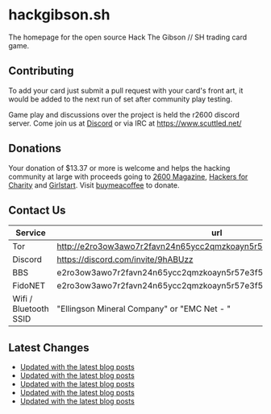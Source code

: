 # hackgibson.sh
The homepage for the open source Hack The Gibson // SH trading card game.


## Contributing

To add your card just submit a pull request with your card's front art, it would be added to the next run of set after community play testing.

Game play and discussions over the project is held the r2600 discord server. Come join us at [Discord](https://discord.com/invite/9hABUzz) or via IRC at https://www.scuttled.net/


## Donations

Your donation of $13.37 or more is welcome and helps the hacking community at large with proceeds going to [2600 Magazine](https://2600.com/), [Hackers for Charity](https://hackersforcharity.org) and [Girlstart](https://girlstart.org).  Visit [buymeacoffee](https://www.buymeacoffee.com/hackgibson.sh) to donate.


## Contact Us

Service | url
-|-
Tor | http://e2ro3ow3awo7r2favn24n65ycc2qmzkoayn5r57e3f56nvjwdcgg32ad.onion
Discord | https://discord.com/invite/9hABUzz
BBS | e2ro3ow3awo7r2favn24n65ycc2qmzkoayn5r57e3f56nvjwdcgg32ad.onion:23
FidoNET | e2ro3ow3awo7r2favn24n65ycc2qmzkoayn5r57e3f56nvjwdcgg32ad.onion:24554
Wifi / Bluetooth SSID | "Ellingson Mineral Company" or "EMC Net - <fidonet address>"

## Latest Changes
<!-- BLOG-POST-LIST:START -->
- [Updated with the latest blog posts](https://github.com/DFW2600/hackgibson.sh/commit/3356a394a14ab2b9821df8546b1738922e8da90b)
- [Updated with the latest blog posts](https://github.com/DFW2600/hackgibson.sh/commit/65aac187f5a4a96c840c7b5f6122931fd6ae9f9d)
- [Updated with the latest blog posts](https://github.com/DFW2600/hackgibson.sh/commit/23cbf1d718bc014a9f1a8b1c961b511d7718cfff)
- [Updated with the latest blog posts](https://github.com/DFW2600/hackgibson.sh/commit/94f7adb4c195d4ae0ee8c499f37810295ab3d5e9)
- [Updated with the latest blog posts](https://github.com/DFW2600/hackgibson.sh/commit/198aae7004bda5b76c396172e405fb121dea3497)
<!-- BLOG-POST-LIST:END -->
